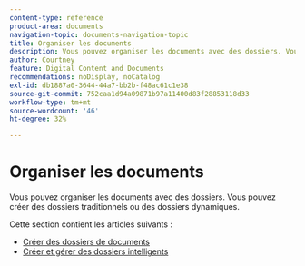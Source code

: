 ```yaml
---
content-type: reference
product-area: documents
navigation-topic: documents-navigation-topic
title: Organiser les documents
description: Vous pouvez organiser les documents avec des dossiers. Vous pouvez créer des dossiers traditionnels ou des dossiers dynamiques.
author: Courtney
feature: Digital Content and Documents
recommendations: noDisplay, noCatalog
exl-id: db1887a0-3644-44a7-bb2b-f48ac61c1e38
source-git-commit: 752caa1d94a09871b97a11400d83f28853118d33
workflow-type: tm+mt
source-wordcount: '46'
ht-degree: 32%

---
```


# Organiser les documents

Vous pouvez organiser les documents avec des dossiers. Vous pouvez créer des dossiers traditionnels ou des dossiers dynamiques.

Cette section contient les articles suivants :

* [ Créer des dossiers de documents](../../documents/organizing-documents/create-documents-folder.md)
* [Créer et gérer des dossiers intelligents](../../documents/organizing-documents/create-manage-smart-folders.md)
